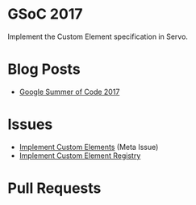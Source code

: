 # GSoC 2017

Implement the Custom Element specification in Servo.

# Blog Posts
 * [Google Summer of Code 2017](https://cbrewster.github.io/2017/05/04/google-summer-of-code/)

# Issues
 * [Implement Custom Elements](https://github.com/servo/servo/issues/9372) (Meta Issue)
 * [Implement Custom Element Registry](https://github.com/servo/servo/issues/16753)

# Pull Requests
